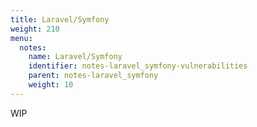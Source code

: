 ```yaml
---
title: Laravel/Symfony
weight: 210
menu:
  notes:
    name: Laravel/Symfony
    identifier: notes-laravel_symfony-vulnerabilities
    parent: notes-laravel_symfony
    weight: 10
---
```


WIP
